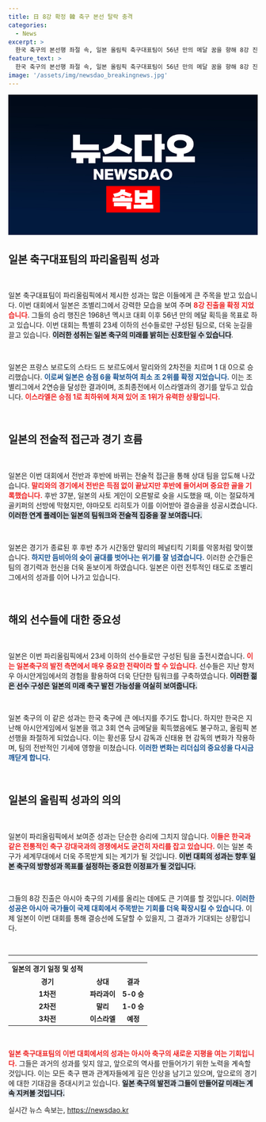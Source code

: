 ```yaml
---
title: 日 8강 확정 韓 축구 본선 탈락 충격
categories:
  - News
excerpt: >
  한국 축구의 본선행 좌절 속, 일본 올림픽 축구대표팀이 56년 만의 메달 꿈을 향해 8강 진출! 말리와의 경기에서 극적인 결승골을 넣으며 2연승을 달성했다.
feature_text: >
  한국 축구의 본선행 좌절 속, 일본 올림픽 축구대표팀이 56년 만의 메달 꿈을 향해 8강 진출! 말리와의 경기에서 극적인 결승골을 넣으며 2연승을 달성했다.
image: '/assets/img/newsdao_breakingnews.jpg'
---
```


<p><img src="/assets/img/newsdao_breakingnews.jpg" alt="bookingtag 속보" /></p>

<h2 data-ke-size="size26">일본 축구대표팀의 파리올림픽 성과</h2>

<p data-ke-size="size16">&nbsp;</p>

<p>일본 축구대표팀이 파리올림픽에서 제시한 성과는 많은 이들에게 큰 주목을 받고 있습니다. 이번 대회에서 일본은 조별리그에서 강력한 모습을 보여 주며 <b><span style="color: #ee2323;">8강 진출을 확정 지었습니다</span></b>. 그들의 승리 행진은 1968년 멕시코 대회 이후 56년 만의 메달 획득을 목표로 하고 있습니다. 이번 대회는 특별히 23세 이하의 선수들로만 구성된 팀으로, 더욱 눈길을 끌고 있습니다. <b><span style="background-color: #21538527;">이러한 성취는 일본 축구의 미래를 밝히는 신호탄일 수 있습니다</span></b>.</p>

<p data-ke-size="size16">&nbsp;</p>

<p>일본은 프랑스 보르도의 스타드 드 보르도에서 말리와의 2차전을 치르며 1 대 0으로 승리했습니다. <b><span style="color: #1a5490;">이로써 일본은 승점 6을 확보하여 최소 조 2위를 확정 지었습니다.</span></b> 이는 조별리그에서 2연승을 달성한 결과이며, 조최종전에서 이스라엘과의 경기를 앞두고 있습니다. <b><span style="color: #ee2323;">이스라엘은 승점 1로 최하위에 처져 있어 조 1위가 유력한 상황입니다.</span></b></p>

<p data-ke-size="size16">&nbsp;</p>

<h2 data-ke-size="size26">일본의 전술적 접근과 경기 흐름</h2>

<p data-ke-size="size16">&nbsp;</p>

<p>일본은 이번 대회에서 전반과 후반에 바뀌는 전술적 접근을 통해 상대 팀을 압도해 나갔습니다. <b><span style="color: #ee2323;">말리와의 경기에서 전반은 득점 없이 끝났지만 후반에 들어서며 중요한 골을 기록했습니다.</span></b> 후반 37분, 일본의 사토 게인이 오른발로 슛을 시도했을 때, 이는 절묘하게 골키퍼의 선방에 막혔지만, 야마모토 리히토가 이를 이어받아 결승골을 성공시켰습니다. <b><span style="background-color: #21538527;">이러한 연계 플레이는 일본의 팀워크와 전술적 집중을 잘 보여줍니다.</span></b></p>

<p data-ke-size="size16">&nbsp;</p>

<p>일본은 경기가 종료된 후 후반 추가 시간동안 말리의 페널티킥 기회를 악몽처럼 맞이했습니다. <b><span style="color: #1a5490;">하지만 듬비아의 슛이 골대를 벗어나는 위기를 잘 넘겼습니다.</span></b> 이러한 순간들은 팀의 경기력과 헌신을 더욱 돋보이게 하였습니다. 일본은 이런 전투적인 태도로 조별리그에서의 성과를 이어 나가고 있습니다.</p>

<p data-ke-size="size16">&nbsp;</p>

<h2 data-ke-size="size26">해외 선수들에 대한 중요성</h2>

<p data-ke-size="size16">&nbsp;</p>

<p>일본은 이번 파리올림픽에서 23세 이하의 선수들로만 구성된 팀을 출전시켰습니다. <b><span style="color: #ee2323;">이는 일본축구의 발전 측면에서 매우 중요한 전략이라 할 수 있습니다.</span></b> 선수들은 지난 항저우 아시안게임에서의 경험을 활용하여 더욱 단단한 팀워크를 구축하였습니다. <b><span style="background-color: #21538527;">이러한 젊은 선수 구성은 일본의 미래 축구 발전 가능성을 여실히 보여줍니다.</span></b></p>

<p data-ke-size="size16">&nbsp;</p>

<p>일본 축구의 이 같은 성과는 한국 축구에 큰 에너지를 주기도 합니다. 하지만 한국은 지난해 아시안게임에서 일본을 꺾고 3회 연속 금메달을 획득했음에도 불구하고, 올림픽 본선행을 좌절하게 되었습니다. 이는 황선홍 당시 감독과 신태용 현 감독의 변화가 작용하며, 팀의 전반적인 기세에 영향을 미쳤습니다. <b><span style="color: #1a5490;">이러한 변화는 리더십의 중요성을 다시금 깨닫게 합니다.</span></b></p>

<p data-ke-size="size16">&nbsp;</p>

<h2 data-ke-size="size26">일본의 올림픽 성과의 의의</h2>

<p data-ke-size="size16">&nbsp;</p>

<p>일본이 파리올림픽에서 보여준 성과는 단순한 승리에 그치지 않습니다. <b><span style="color: #ee2323;">이들은 한국과 같은 전통적인 축구 강대국과의 경쟁에서도 굳건히 자리를 잡고 있습니다.</span></b> 이는 일본 축구가 세계무대에서 더욱 주목받게 되는 계기가 될 것입니다. <b><span style="background-color: #21538527;">이번 대회의 성과는 향후 일본 축구의 방향성과 목표를 설정하는 중요한 이정표가 될 것입니다.</span></b></p>

<p data-ke-size="size16">&nbsp;</p>

<p>그들의 8강 진출은 아시아 축구의 기세를 올리는 데에도 큰 기여를 할 것입니다. <b><span style="color: #1a5490;">이러한 성공은 아시아 국가들이 국제 대회에서 주목받는 기회를 더욱 확장시킬 수 있습니다.</span></b> 이제 일본이 이번 대회를 통해 결승선에 도달할 수 있을지, 그 결과가 기대되는 상황입니다.</p>

<p data-ke-size="size16">&nbsp;</p>

<hr>

<table style="width: 100%;">
  <tr>
    <td style="text-align: center; height: 17px;"><b>일본의 경기 일정 및 성적</b></td>
  </tr>
  <tr>
    <td style="text-align: center; height: 17px;"><b>경기</b></td>
    <td style="text-align: center; height: 17px;"><b>상대</b></td>
    <td style="text-align: center; height: 17px;"><b>결과</b></td>
  </tr>
  <tr>
    <td style="text-align: center; height: 17px;"><b>1차전</b></td>
    <td style="text-align: center; height: 17px;"><b>파라과이</b></td>
    <td style="text-align: center; height: 17px;"><b>5-0 승</b></td>
  </tr>
  <tr>
    <td style="text-align: center; height: 17px;"><b>2차전</b></td>
    <td style="text-align: center; height: 17px;"><b>말리</b></td>
    <td style="text-align: center; height: 17px;"><b>1-0 승</b></td>
  </tr>
  <tr>
    <td style="text-align: center; height: 17px;"><b>3차전</b></td>
    <td style="text-align: center; height: 17px;"><b>이스라엘</b></td>
    <td style="text-align: center; height: 17px;"><b>예정</b></td>
  </tr>
</table>

<p data-ke-size="size16">&nbsp;</p>

<p><b><span style="color: #ee2323;">일본 축구대표팀의 이번 대회에서의 성과는 아시아 축구의 새로운 지평을 여는 기회입니다.</span></b> 그들은 과거의 성과를 잊지 않고, 앞으로의 역사를 만들어가기 위한 노력을 계속할 것입니다. 이는 모든 축구 팬과 관계자들에게 깊은 인상을 남기고 있으며, 앞으로의 경기에 대한 기대감을 증대시키고 있습니다. <b><span style="background-color: #21538527;">일본 축구의 발전과 그들이 만들어갈 미래는 계속 지켜볼 것입니다.</span></b></p>
실시간 뉴스 속보는, <a href="https://newsdao.kr" rel="dofollow">https://newsdao.kr</a>


